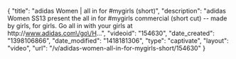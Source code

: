 {
    "title": "adidas Women | all in for #mygirls (short)",
    "description": "adidas Women SS13 present the all in for #mygirls commercial (short cut) -- made by girls, for girls. Go all in with your girls at http:\/\/www.adidas.com\/go\/H...",
    "videoid": "154630",
    "date_created": "1398106866",
    "date_modified": "1418181306",
    "type": "captivate",
    "layout": "video",
    "url": "\/v\/adidas-women-all-in-for-mygirls-short\/154630"
}
